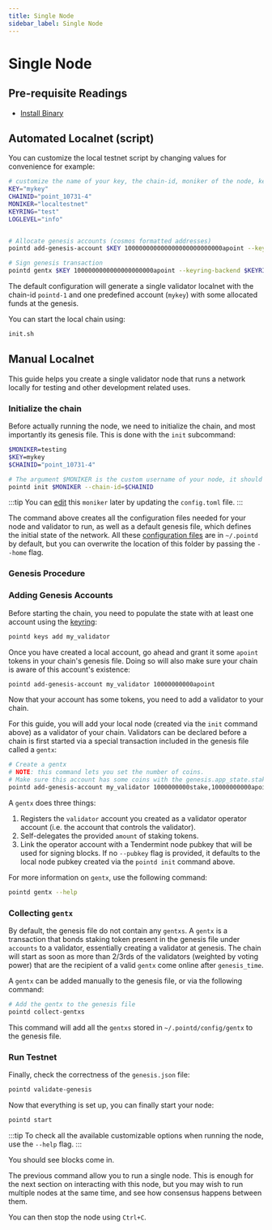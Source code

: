 ```yaml
---
title: Single Node
sidebar_label: Single Node
---
```


# Single Node

## Pre-requisite Readings

- [Install Binary](./../../validators/quickstart/installation)

## Automated Localnet (script)

You can customize the local testnet script by changing values for convenience for example:

```bash
# customize the name of your key, the chain-id, moniker of the node, keyring backend, and log level
KEY="mykey"
CHAINID="point_10731-4"
MONIKER="localtestnet"
KEYRING="test"
LOGLEVEL="info"


# Allocate genesis accounts (cosmos formatted addresses)
pointd add-genesis-account $KEY 100000000000000000000000000apoint --keyring-backend $KEYRING

# Sign genesis transaction
pointd gentx $KEY 1000000000000000000000apoint --keyring-backend $KEYRING --chain-id $CHAINID
```

The default configuration will generate a single validator localnet with the chain-id
`pointd-1` and one predefined account (`mykey`) with some allocated funds at the genesis.

You can start the local chain using:

```bash
init.sh
```

## Manual Localnet

This guide helps you create a single validator node that runs a network locally for testing and other development related uses.

### Initialize the chain

Before actually running the node, we need to initialize the chain, and most importantly its genesis file. This is done with the `init` subcommand:

```bash
$MONIKER=testing
$KEY=mykey
$CHAINID="point_10731-4"

# The argument $MONIKER is the custom username of your node, it should be human-readable.
pointd init $MONIKER --chain-id=$CHAINID
```

:::tip
You can [edit](./../../validators/quickstart/binary#configuring-the-node) this `moniker` later by updating the `config.toml` file.
:::

The command above creates all the configuration files needed for your node and validator to run, as well as a default genesis file, which defines the initial state of the network. All these [configuration files](./../../validators/quickstart/binary.md#configuring-the-node) are in `~/.pointd` by default, but you can overwrite the location of this folder by passing the `--home` flag.

### Genesis Procedure

### Adding Genesis Accounts

Before starting the chain, you need to populate the state with at least one account using the [keyring](./../../users/keys/keyring.md):

```bash
pointd keys add my_validator
```

Once you have created a local account, go ahead and grant it some `apoint` tokens in your chain's genesis file. Doing so will also make sure your chain is aware of this account's existence:

```bash
pointd add-genesis-account my_validator 10000000000apoint
```

Now that your account has some tokens, you need to add a validator to your chain.

 For this guide, you will add your local node (created via the `init` command above) as a validator of your chain. Validators can be declared before a chain is first started via a special transaction included in the genesis file called a `gentx`:

```bash
# Create a gentx
# NOTE: this command lets you set the number of coins.
# Make sure this account has some coins with the genesis.app_state.staking.params.bond_denom denom
pointd add-genesis-account my_validator 1000000000stake,10000000000apoint
```

A `gentx` does three things:

1. Registers the `validator` account you created as a validator operator account (i.e. the account that controls the validator).
2. Self-delegates the provided `amount` of staking tokens.
3. Link the operator account with a Tendermint node pubkey that will be used for signing blocks. If no `--pubkey` flag is provided, it defaults to the local node pubkey created via the `pointd init` command above.

For more information on `gentx`, use the following command:

```bash
pointd gentx --help
```

### Collecting `gentx`

By default, the genesis file do not contain any `gentxs`. A `gentx` is a transaction that bonds
staking token present in the genesis file under `accounts` to a validator, essentially creating a
validator at genesis. The chain will start as soon as more than 2/3rds of the validators (weighted
by voting power) that are the recipient of a valid `gentx` come online after `genesis_time`.

A `gentx` can be added manually to the genesis file, or via the following command:

```bash
# Add the gentx to the genesis file
pointd collect-gentxs
```

This command will add all the `gentxs` stored in `~/.pointd/config/gentx` to the genesis file.

### Run Testnet

Finally, check the correctness of the `genesis.json` file:

```bash
pointd validate-genesis
```

Now that everything is set up, you can finally start your node:

```bash
pointd start
```

:::tip
To check all the available customizable options when running the node, use the `--help` flag.
:::

You should see blocks come in.

The previous command allow you to run a single node. This is enough for the next section on interacting with this node, but you may wish to run multiple nodes at the same time, and see how consensus happens between them.

You can then stop the node using `Ctrl+C`.
